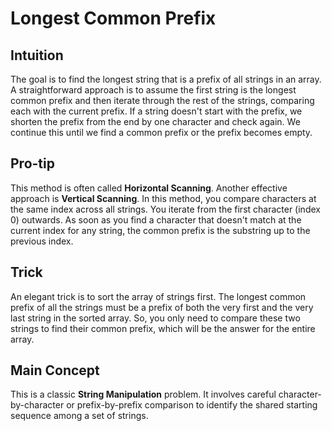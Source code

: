 # Longest Common Prefix

## Intuition

The goal is to find the longest string that is a prefix of all strings in an array. A straightforward approach is to assume the first string is the longest common prefix and then iterate through the rest of the strings, comparing each with the current prefix. If a string doesn't start with the prefix, we shorten the prefix from the end by one character and check again. We continue this until we find a common prefix or the prefix becomes empty.

## Pro-tip

This method is often called **Horizontal Scanning**. Another effective approach is **Vertical Scanning**. In this method, you compare characters at the same index across all strings. You iterate from the first character (index 0) outwards. As soon as you find a character that doesn't match at the current index for any string, the common prefix is the substring up to the previous index.

## Trick

An elegant trick is to sort the array of strings first. The longest common prefix of all the strings must be a prefix of both the very first and the very last string in the sorted array. So, you only need to compare these two strings to find their common prefix, which will be the answer for the entire array.

## Main Concept

This is a classic **String Manipulation** problem. It involves careful character-by-character or prefix-by-prefix comparison to identify the shared starting sequence among a set of strings.
